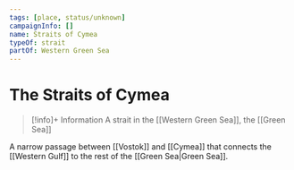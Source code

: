 ```yaml
---
tags: [place, status/unknown]
campaignInfo: []
name: Straits of Cymea
typeOf: strait
partOf: Western Green Sea
---
```

# The Straits of Cymea
>[!info]+ Information
> A strait in the [[Western Green Sea]], the [[Green Sea]]

A narrow passage between [[Vostok]] and [[Cymea]] that connects the [[Western Gulf]] to the rest of the [[Green Sea|Green Sea]]. 